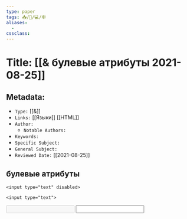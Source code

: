 ```yaml
---
type: paper
tags: 📥️/📜️/💻/🕸
aliases:
  - 
cssclass: 
---
```




# Title: **[[& булевые атрибуты 2021-08-25]]**


## Metadata:

- `Type:` [[&]]
- `Links:` [[Языки]] [[HTML]]
- `Author:` 
	- `Notable Authors:` 
- `Keywords:` 
- `Specific Subject:` 
- `General Subject:` 
- `Reviewed Date:` [[2021-08-25]]


## булевые атрибуты

```
<input type="text" disabled>

<input type="text">
```



<input type="text" disabled>

<input type="text">